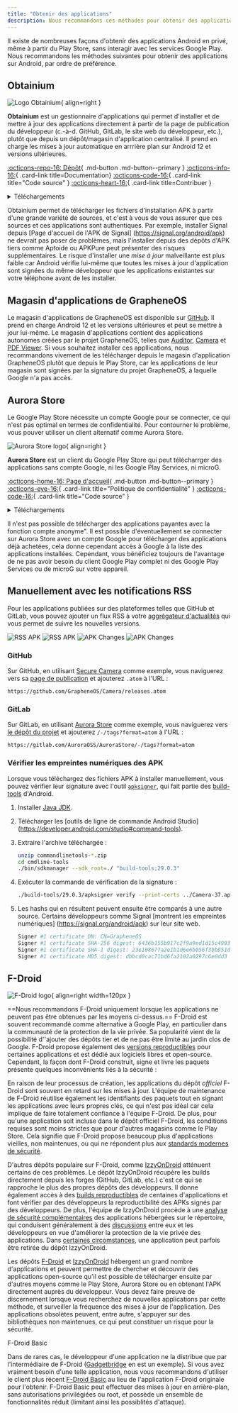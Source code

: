 ```yaml
---
title: "Obtenir des applications"
description: Nous recommandons ces méthodes pour obtenir des applications sur Android sans interagir avec les services Google Play.
---
```


Il existe de nombreuses façons d'obtenir des applications Android en privé, même à partir du Play Store, sans interagir avec les services Google Play. Nous recommandons les méthodes suivantes pour obtenir des applications sur Android, par ordre de préférence.

## Obtainium

<div class="admonition recommendation" markdown>

![Logo Obtainium](../assets/img/android/obtainium.svg){ align=right }

**Obtainium** est un gestionnaire d'applications qui permet d'installer et de mettre à jour des applications directement à partir de la page de publication du développeur (c.-à-d. GitHub, GitLab, le site web du développeur, etc.), plutôt que depuis un dépôt/magasin d'application centralisé. Il prend en charge les mises à jour automatique en arrrière plan sur Android 12 et versions ultérieures.

[:octicons-repo-16: Dépôt](https://github.com/ImranR98/Obtainium#readme){ .md-button .md-button--primary }
[:octicons-info-16:](https://github.com/ImranR98/Obtainium/wiki){ .card-link title=Documentation}
[:octicons-code-16:](https://github.com/ImranR98/Obtainium){ .card-link title="Code source" }
[:octicons-heart-16:](https://github.com/sponsors/ImranR98){ .card-link title=Contribuer }

<details class="downloads" markdown>
<summary>Téléchargements</summary>

- [:simple-github: GitHub](https://github.com/ImranR98/Obtainium/releases)

</details>

</div>

Obtainium permet de télécharger les fichiers d'installation APK à partir d'une grande variété de sources, et c'est à vous de vous assurer que ces sources et ces applications sont authentiques. Par exemple, installer Signal depuis [Page d'accueil de l'APK de Signal] (https://signal.org/android/apk) ne devrait pas poser de problèmes, mais l'installer depuis des dépôts d'APK tiers comme Aptoide ou APKPure peut présenter des risques supplémentaires. Le risque d'installer une _mise à jour_ malveillante est plus faible car Android vérifie lui-même que toutes les mises à jour d'application sont signées du même développeur que les applications existantes sur votre téléphone avant de les installer.

## Magasin d'applications de GrapheneOS

Le magasin d'applications de GrapheneOS est disponible sur [GitHub](https://github.com/GrapheneOS/Apps/releases). Il prend en charge Android 12 et les versions ultérieures et peut se mettre à jour lui-même. Le magasin d'applications contient des applications autonomes créées par le projet GrapheneOS, telles que [Auditor](../device-integrity.md#auditor-android), [Camera](general-apps.md#secure-camera) et [PDF Viewer](general-apps.md#secure-pdf-viewer). Si vous souhaitez installer ces appllications, nous recommandons vivement de les télécharger depuis le magasin d'application GrapheneOS plutôt que depuis le Play Store, car les applications de leur magasin sont signées par la signature du projet GrapheneOS, à laquelle Google n'a pas accès.

## Aurora Store

Le Google Play Store nécessite un compte Google pour se connecter, ce qui n'est pas optimal en termes de confidentialité. Pour contourner le problème, vous pouver utiliser un client alternatif comme Aurora Store.

<div class="admonition recommendation" markdown>

![Aurora Store logo](../assets/img/android/aurora-store.webp){ align=right }

**Aurora Store** est un client du Google Play Store qui peut télécharrger des applications sans compte Google, ni les Google Play Services, ni microG.

[:octicons-home-16: Page d'accueil](https://auroraoss.com){ .md-button .md-button--primary }
[:octicons-eye-16:](https://gitlab.com/AuroraOSS/AuroraStore/-/blob/master/POLICY.md){ .card-link title="Politique de confidentialité" }
[:octicons-code-16:](https://gitlab.com/AuroraOSS/AuroraStore){ .card-link title="Code source" }

<details class="downloads" markdown>
<summary>Téléchargements</summary>

- [:simple-gitlab: GitLab](https://gitlab.com/AuroraOSS/AuroraStore/-/releases)

</details>

</div>

Il n'est pas possible de télécharger des applications payantes avec la fonction compte anonyme". Il est possible d'éventuellement se connecter sur Aurora Store avec un compte Google pour télécharger des applications déjà achetées, cela donne cependant accès à Google à la liste des applications installées. Cependant, vous bénéficiez toujours de l'avantage de ne pas avoir besoin du client Google Play complet ni des Google Play Services ou de microG sur votre appareil.

## Manuellement avec les notifications RSS

Pour les applications publiées sur des plateformes telles que GitHub et GitLab, vous pouvez ajouter un flux RSS à votre [aggrégateur d'actualités](../news-aggregators.md) qui vous permet de suivre les nouvelles versions.

![RSS APK](../assets/img/android/rss-apk-light.png#only-light) ![RSS APK](../assets/img/android/rss-apk-dark.png#only-dark) ![APK Changes](../assets/img/android/rss-changes-light.png#only-light) ![APK Changes](../assets/img/android/rss-changes-dark.png#only-dark)

### GitHub

Sur GitHub, en utilisant [Secure Camera](general-apps.md#secure-camera) comme exemple, vous naviguerez vers sa [page de publication](https://github.com/GrapheneOS/Camera/releases) et ajouterez `.atom` à l'URL :

`https://github.com/GrapheneOS/Camera/releases.atom`

### GitLab

Sur GitLab, en utilisant [Aurora Store](#aurora-store) comme exemple, vous naviguerez vers [le dépôt du projet](https://gitlab.com/AuroraOSS/AuroraStore) et ajouterez `/-/tags?format=atom` à l'URL :

`https://gitlab.com/AuroraOSS/AuroraStore/-/tags?format=atom`

### Vérifier les empreintes numériques des APK

Lorsque vous téléchargez des fichiers APK à installer manuellement, vous pouvez vérifier leur signature avec l'outil [`apksigner`](https://developer.android.com/studio/command-line/apksigner), qui fait partie des [build-tools](https://developer.android.com/studio/releases/build-tools) d'Android.

1. Installer [Java JDK](https://oracle.com/java/technologies/downloads).

2. Télécharger les [outils de ligne de commande Android Studio] (https://developer.android.com/studio#command-tools).

3. Extraire l'archive téléchargée :

   ```bash
   unzip commandlinetools-*.zip
   cd cmdline-tools
   ./bin/sdkmanager --sdk_root=./ "build-tools;29.0.3"
   ```

4. Exécuter la commande de vérification de la signature :

   ```bash
   ./build-tools/29.0.3/apksigner verify --print-certs ../Camera-37.apk
   ```

5. Les hashs qui en résultent peuvent ensuite être comparés à une autre source. Certains développeurs comme Signal [montrent les empreintes numériques] (https://signal.org/android/apk) sur leur site web.

   ```bash
   Signer #1 certificate DN: CN=GrapheneOS
   Signer #1 certificate SHA-256 digest: 6436b155b917c2f9a9ed1d15c4993a5968ffabc94947c13f2aeee14b7b27ed59
   Signer #1 certificate SHA-1 digest: 23e108677a2e1b1d6e6b056f3bb951df7ad5570c
   Signer #1 certificate MD5 digest: dbbcd0cac71bd6fa2102a0297c6e0dd3
   ```

## F-Droid

![F-Droid logo](../assets/img/android/f-droid.svg){ align=right width=120px }

\==Nous recommandons F-Droid uniquement lorsque les applications ne peuvent pas être obtenues par les moyens ci-dessus.== F-Droid est souvent recommandé comme alternative à Google Play, en particulier dans la communauté de la protection de la vie privée. Sa popularité vient de la possibilité d''ajouter des dépôts tier et de ne pas être limité au jardin clos de Google. F-Droid propose également des [versions reproductibles](https://f-droid.org/en/docs/Reproducible_Builds) pour certaines applications et est dédié aux logiciels libres et open-source. Cependant, la façon dont F-Droid construit, signe et livre les paquets présente quelques inconvénients liés à la sécurité :

En raison de leur processus de création, les applications du dépôt _officiel_ F-Droid sont souvent en retard sur les mises à jour. L'équipe de maintenance de F-Droid réutilise également les identifiants des paquets tout en signant les applications avec leurs propres clés, ce qui n'est pas idéal car cela implique de faire totalement confiance à l'équipe F-Droid. De plus, pour qu'une application soit incluse dans le dépôt officiel F-Droid, les conditions requises sont moins strictes que pour d'autres magasins comme le Play Store. Cela signifie que F-Droid propose beaucoup plus d'applications vieilles, non maintenues, ou qui ne répondent plus aux [standards modernes de sécurité](https://developer.android.com/google/play/requirements/target-sdk).

D'autres dépôts populaire sur F-Droid, comme [IzzyOnDroid](https://apt.izzysoft.de/fdroid) atténuent certains de ces problèmes. Le dépôt IzzyOnDroid récupère les builds directement depuis les forges (GitHub, GitLab, etc.) c'est ce qui se rapproche le plus des propres dépôts des développeurs. Il donne également accès à des [builds reproductibles](https://android.izzysoft.de/articles/named/iod-rbs-mirrors-clients) de centaines d'applications et font vérifier par des développeurs la reproductibilité des APKs signés par des développeurs. De plus, l'équipe de IzzyOnDroid procède à une [analyse de sécurité complémentaires](https://android.izzysoft.de/articles/named/iod-scan-apkchecks) des applications hébergées sur le répertoire, qui conduisent généralement à des [discussions](https://github.com/gouravkhunger/QuotesApp/issues/22) entre eux et les développeurs en vue d'améliorer la protection de la vie privée des applications. Dans [certaines circomstances](https://gitlab.com/IzzyOnDroid/repo#are-apps-removed-from-the-repo--and-when-does-that-happen), une application peut parfois être retirée du dépôt IzzyOnDroid.

Les dépôts [F-Droid](https://f-droid.org/en/packages) et [IzzyOnDroid](https://apt.izzysoft.de/fdroid) hébergent un grand nombre d'applications et peuvent permettre de chercher et découvrir des applications open-source qu'il est possible de télécharger ensuite par d'autres moyens comme le Play Store, Aurora Store ou en obtenant l'APK directement auprès du développeur. Vous devez faire preuve de discernement lorsque vous recherchez de nouvelles applications par cette méthode, et surveiller la fréquence des mises à jour de l'application. Des applications obsolètes peuvent, entre autre, s'appuyer sur des bibliothèques non maintenues, ce qui peut constituer un risque pour la sécurité.

<div class="admonition note" markdown>
<p class="admonition-title">F-Droid Basic</p>

Dans de rares cas, le développeur d'une application ne la distribue que par l'intermédiaire de F-Droid ([Gadgetbridge](../health-and-wellness.md#gadgetbridge) en est un exemple). Si vous avez vraiment besoin d'une telle application, nous vous recommandons d'utiliser le client plus récent [F-Droid Basic](https://f-droid.org/en/packages/org.fdroid.basic) au lieu de l'application F-Droid originale pour l'obtenir. F-Droid Basic peut effectuer des mises à jour en arrière-plan, sans autorisations privilégiées ou root, et possède un ensemble de fonctionnalités réduit (limitant ainsi les possiblités d'attaque).

</div>
